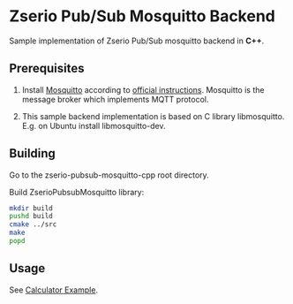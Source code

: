 # Zserio Pub/Sub Mosquitto Backend

Sample implementation of Zserio Pub/Sub mosquitto backend in **C++**.

## Prerequisites

1. Install [Mosquitto](https://mosquitto.org) according to
[official instructions](https://mosquitto.org/download/). Mosquitto is the message broker which implements
MQTT protocol.

2. This sample backend implementation is based on C library libmosquitto.
E.g. on Ubuntu install libmosquitto-dev.

## Building

Go to the zserio-pubsub-mosquitto-cpp root directory.

Build ZserioPubsubMosquitto library:
```bash
mkdir build
pushd build
cmake ../src
make
popd
```

## Usage

See [Calculator Example](./examples/calculator/README.md).
